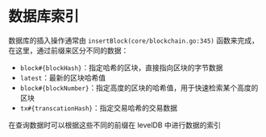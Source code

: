 # 数据库索引

数据库的插入操作通常由 `insertBlock(core/blockchain.go:345)` 函数来完成，在这里，通过前缀来区分不同的数据：

* `block#{blockHash}`：指定哈希的区块，直接指向区块的字节数据
* `latest`：最新的区块哈希值
* `block#{blockNumber}`：指定高度的区块的哈希值，用于快速检索某个高度的区块
* `tx#{transcationHash}`：指定交易哈希的交易数据

在查询数据时可以根据这些不同的前缀在 levelDB 中进行数据的索引